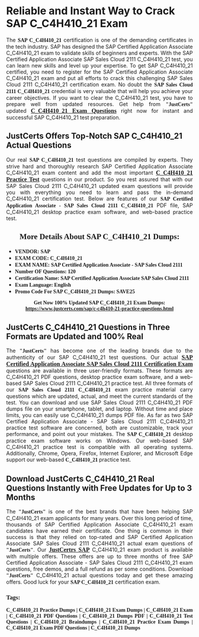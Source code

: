 <h1><strong>Reliable and Instant Way to Crack SAP C_C4H410_21 Exam</strong></h1>

<p style="text-align: justify;">The <span style="font-family:Georgia,serif;"><strong>SAP C_C4H410_21</strong></span> certification is one of the demanding certificates in the tech industry. SAP has designed the SAP Certified Application Associate C_C4H410_21 exam to validate skills of beginners and experts. With the SAP Certified Application Associate SAP Sales Cloud 2111 C_C4H410_21 test, you can learn new skills and level up your expertise. To get SAP C_C4H410_21 certified, you need to register for the SAP Certified Application Associate C_C4H410_21 exam and put all efforts to crack this challenging SAP Sales Cloud 2111 C_C4H410_21 certification exam. No doubt the <span style="font-family:Georgia,serif;"><strong>SAP Sales Cloud 2111 C_C4H410_21</strong></span> credential is very valuable that will help you achieve your career objectives. If you want to clear the C_C4H410_21 test, you have to prepare well from updated resources. Get help from <span style="font-size:14px;"><span style="font-family:Georgia,serif;"><strong>"JustCerts"</strong></span></span> updated <a href="https://www.justcerts.com/sap/c-c4h410-21-practice-questions.html"><span style="font-size:16px;"><span style="font-family:Georgia,serif;"><strong>C_C4H410_21 Exam Questions</strong></span></span></a> right now for instant and successful SAP C_C4H410_21 test preparation.</p>

<h2><strong>JustCerts Offers Top-Notch SAP C_C4H410_21 Actual Questions </strong></h2>

<p style="text-align: justify;">Our real <span style="font-family:Georgia,serif;"><strong>SAP C_C4H410_21</strong></span> test questions are compiled by experts. They strive hard and thoroughly research SAP Certified Application Associate C_C4H410_21 exam content and add the most important <a href="https://www.justcerts.com/sap/c-c4h410-21-practice-questions.html"><span style="font-size:16px;"><span style="font-family:Georgia,serif;"><strong>C_C4H410_21 Practice Test</strong></span></span></a> questions in our product. So you rest assured that with our SAP Sales Cloud 2111 C_C4H410_21 updated exam questions will provide you with everything you need to learn and pass the in-demand C_C4H410_21 certification test. Below are features of our <span style="font-family:Georgia,serif;"><strong>SAP Certified Application Associate - SAP Sales Cloud 2111 C_C4H410_21</strong></span> PDF file, SAP C_C4H410_21 desktop practice exam software, and web-based practice test.</p>

<h2 style="text-align: center;"><strong><span style="font-family:Georgia,serif;">More Details About SAP C_C4H410_21 Dumps:</span></strong></h2>

<ul>
	<li style="text-align: justify;"><span style="font-size:14px;"><span style="font-family:Georgia,serif;"><strong>VENDOR: SAP</strong></span></span></li>
	<li style="text-align: justify;"><span style="font-size:14px;"><span style="font-family:Georgia,serif;"><strong>EXAM CODE: C_C4H410_21</strong></span></span></li>
	<li style="text-align: justify;"><span style="font-size:14px;"><span style="font-family:Georgia,serif;"><strong>EXAM NAME: SAP Certified Application Associate - SAP Sales Cloud 2111</strong></span></span></li>
	<li style="text-align: justify;"><span style="font-size:14px;"><span style="font-family:Georgia,serif;"><strong>Number OF Questions: 120</strong></span></span></li>
	<li style="text-align: justify;"><span style="font-size:14px;"><span style="font-family:Georgia,serif;"><strong>Certification Name: SAP Certified Application Associate SAP Sales Cloud 2111</strong></span></span></li>
	<li style="text-align: justify;"><span style="font-size:14px;"><span style="font-family:Georgia,serif;"><strong>Exam Language: English</strong></span></span></li>
	<li style="text-align: justify;"><span style="font-size:14px;"><span style="font-family:Georgia,serif;"><strong>Promo Code For SAP C_C4H410_21 Dumps: SAVE25</strong></span></span></li>
</ul>

<p style="text-align: center;"><strong><span style="font-family:Georgia,serif;"><span style="font-size:14px;">Get Now 100% Updated SAP C_C4H410_21 Exam Dumps:</span> <a href="https://www.justcerts.com/sap/c-c4h410-21-practice-questions.html">https://www.justcerts.com/sap/c-c4h410-21-practice-questions.html</a></span></strong></p>

<h2><strong>JustCerts C_C4H410_21 Questions in Three Formats are Updated and 100% Real</strong></h2>

<p style="text-align: justify;">The <span style="font-size:14px;"><span style="font-family:Georgia,serif;"><strong>"JustCerts"</strong></span></span> has become one of the leading brands due to the authenticity of our SAP C_C4H410_21 test questions. Our actual <a href="https://www.justcerts.com/sap/sap-certified-application-associate-certification-exams.html"><span style="font-size:16px;"><span style="font-family:Georgia,serif;"><strong>SAP Certified Application Associate SAP Sales Cloud 2111 Certification Exam</strong></span></span></a> questions are available in three user-friendly formats. These formats are C_C4H410_21 PDF questions, desktop practice exam software, and a web-based SAP Sales Cloud 2111 C_C4H410_21 practice test. All three formats of our <strong><span style="font-family:Georgia,serif;">SAP Sales Cloud 2111 C_C4H410_21</span></strong> exam practice material carry questions which are updated, actual, and meet the current standards of the test. You can download and use SAP Sales Cloud 2111 C_C4H410_21 PDF dumps file on your smartphone, tablet, and laptop. Without time and place limits, you can easily use C_C4H410_21 dumps PDF file. As far as two SAP Certified Application Associate - SAP Sales Cloud 2111 C_C4H410_21 practice test software are concerned, both are customizable, track your performance, and point out your mistakes. The <span style="font-family:Georgia,serif;"><strong>SAP C_C4H410_21</strong></span> desktop practice exam software works on Windows. Our web-based SAP C_C4H410_21 practice test is compatible with all operating systems. Additionally, Chrome, Opera, Firefox, Internet Explorer, and Microsoft Edge support our web-based <span style="font-family:Georgia,serif;"><strong>C_C4H410_21 </strong></span> practice test.</p>

<h2><strong>Download JustCerts C_C4H410_21 Real Questions Instantly with Free Updates for Up to 3 Months</strong></h2>

<p style="text-align: justify;">The <span style="font-family:Georgia,serif;"><span style="font-size:14px;"><strong>"JustCerts"</strong></span></span> is one of the best brands that have been helping SAP C_C4H410_21 exam applicants for many years. Over this long period of time, thousands of SAP Certified Application Associate C_C4H410_21 exam candidates have earned their certificate. One thing is common in their success is that they relied on top-rated and SAP Certified Application Associate SAP Sales Cloud 2111 C_C4H410_21 actual exam questions of <span style="font-family:Georgia,serif;"><span style="font-size:14px;"><strong>"JustCerts"</strong></span></span>. Our <a href="https://www.justcerts.com/sap-certification-exams.html"><span style="font-size:16px;"><span style="font-family:Georgia,serif;"><strong>JustCertrs SAP</strong></span></span></a> C_C4H410_21 exam product is available with multiple offers. These offers are up to three months of free SAP Certified Application Associate - SAP Sales Cloud 2111 C_C4H410_21 exam questions, free demos, and a full refund as per some conditions. Download <span style="font-family:Georgia,serif;"><span style="font-size:14px;"><strong>"JustCerts"</strong></span></span> C_C4H410_21 actual questions today and get these amazing offers. Good luck for your <span style="font-family:Georgia,serif;"><strong>SAP C_C4H410_21</strong></span> certification exam.</p>

<h3 style="text-align: justify;"><span style="font-family:Georgia,serif;"><strong>Tags:</strong></span></h3>

<p style="text-align: justify;"><span style="font-family:Georgia,serif;"><strong>C_C4H410_21 Practice Dumps | C_C4H410_21 Exam Dumps | C_C4H410_21 Exam | C_C4H410_21 PDF Questions | C_C4H410_21 Dumps PDF | C_C4H410_21 Test Questions | C_C4H410_21 Braindumps | C_C4H410_21 Practice Exam Dumps | C_C4H410_21 Exam PDF Questions | C_C4H410_21 Dumps</strong></span></p>
